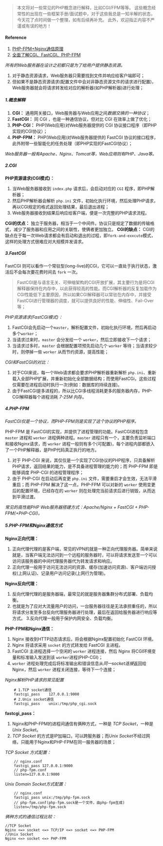 
> 本文将对一些常见的PHP概念进行解释，比如CGI/FPM等等。
> 这些概念经常性的出现在一些框架手册/面试题中，对于这些我总是一知半解的状态，今天花了点时间做一个整理，如有后续再补充。
> 此外，欢迎指正内容不严谨或有误的地方！

#### Reference
1. [PHP-FPM+Nginx通信原理](https://mp.weixin.qq.com/s/8IIzbqtRrVRV1gVfL94uxg)
2. [全面了解CGI、FastCGI、PHP-FPM](https://mp.weixin.qq.com/s/FdVGNKYyMDBaeeLq4HE9Hw)

*所有的Web服务器在设计之初都只是为了给用户提供静态资源。*

1. 对于静态资源请求，Web服务器只需要找到文件并响应给客户端即可；
2. 但如果不是静态资源请求(配置文件中会对非静态资源文件的请求进行配置)，Web服务器就会将请求转发给对应的解析器(如PHP解析器)进行处理；

##### 1.概念解释

1. **CGI：** 通用网关接口，Web服务器与Web应用之间*数据交换的一种协议*；
2. **FastCGI：** 同 CGI ，也是一种通信协议，但对比 CGI 在效率上做了优化；
3. **PHP-CGI：** PHP(Web应用)对Web服务器提供的 CGI 协议接口程序（即PHP实现的CGI协议）；
4. **PHP-FPM：** PHP(Web应用)对Web服务器提供的 FastCGI 协议的接口程序，此外附带一些智能化的任务处理（即PHP实现的FastCGI协议）；

*Web服务器一般有Apache、Nginx、Tomcat等，Web应用则有PHP、Java等。*

##### 2.CGI

**PHP资源请求(CGI模式)：**
1. 当Web服务器接收到 `index.php` 请求后，会启动对应的 `CGI` 程序，即PHP解析器；
2. 然后PHP解析器会解析 `php.ini` 文件，初始化执行环境，然后处理PHP请求，再以CGI规定的格式返回处理结果，最后退出进程；
3. Web服务器接收到结果后响应给客户端，便是一次完整的PHP请求流程。

**CGI的优点：**
独立于服务器，相当于一个中间件。协议只是规定了数据的传输格式，减少了服务器和应用之间的关联性，使俩者更加独立。
**CGI的缺点：**
CGI的缺点在于每一次Web请求都会有启动和退出的过程，即`fork-and-exxcute`模式，这样的处理方式很难应对大规模并发请求。

##### 3.FastCGI

FastCGI 则可以看作一个常驻型(long-live)的CGI，它可以一直处于执行状态，激活后不会每次要花费时间去 `fork` 一次。

> FastCGI是与语言无关、可伸缩架构的CGI开放扩展，其主要行为是将CGI解释器保持在内存中，以此获得较高的性能。而CGI解析器的反复加载作为CGI性能低下主要原因，所以如果CGI解释器可以常驻在内存中，并接受FastCGI进行管理器的调度，就可以提供良好的性能、伸缩性、Fail-Over等；

*PHP资源请求(FastCGI模式)：*
1. FastCGI会先启动一个`master`，解析配置文件，初始化执行环境，然后再启动多个`worker`；
2. 当请求过来时，`master` 会分发给一个 `worker`，然后立即接收下一个请求；
3. 当请求过多时，`master` 会根据配置项预先启动几个 `worker` 等待；当请求较少时，则停掉一些 `worker` 从而节约资源，提高性能；

*CGI和FastCGI的对比：*
1. 对于CGI来说，每一个Web请求都会要求PHP解析器重新解析 `php.ini`、重新载入全部PHP扩展，并重新初始化全部数据结构；而使用FastCGi，这些过程仅需要在进程启动时执行一次(例如：数据库的持续连接)。
2. 由于FastCGI是多进程的，所以比CGI多线程消耗更多的服务器内存，PHP-CGI解释器每个进程消耗 *7-25M* 内存。

##### 4.PHP-FPM

*FastCGI仅是一个协议，而PHP-FPM则是实现了这个协议的PHP程序。*

PHP-FPM 是 FastCGI的实现，并提供了进程管理的功能。FastCGI进程包含 `master` 进程和 `worker` 进程俩种进程。`master` 进程只有一个，主要负责监听端口和接收Nginx请求，而 `worker` 进程一般则有多个(可配置)，每个进程内部都嵌入了一个PHP解释器，是PHP代码真正执行的地方。

1. 对于 PHP-CGI 来说，其仅仅是一个实现了CGI协议的PHP程序，只具备解析PHP请求，返回结果的能力，是不具备进程管理的能力的；而 PHP-FPM 即是能够调度 PHP-CGI 的进程管理程序；
2. 由于 PHP-CGI 在启动后再变更 `php.ini` 文件，需要重启才会生效，无法平滑重启；而 PHP-FPM 解决了这一点，PHP-FPM 可以对新的 `worker` 使用变更后的配置环境，已经存在的 `worker` 则在处理完当前请求后进行销毁，从而达到平滑过渡。

*常见的高性能PHP Web服务器搭建方式：Apache/Nginx + FastCGI + PHP-FPM(+PHP-CGI)。*

##### 5.PHP-FPM和Nginx通信方式

**Nginx正向代理：**

1. 正向代理代理的是客户端，常见的VPN的就是一种正向代理服务器。简单来说就是，当客户端无法访问到一个远程的服务器时，可以将请求发送至一个可以访问该服务器的中间代理服务器代为转发请求和响应。
2. 正向代理一般用于访问无法访问的资源、缓存(加速访问资源)、客户端访问授权(上网认证)、记录用户访问记录(上网行为管理)。

**Nginx反向代理：**

1. 反向代理代理的是服务器端，最常见的就是服务器集群分布式部署、负载均衡。
2. 也就是为了应对大流量用户的访问，一台服务器往往是无法承担重任的，所以将请求分发至多台反向代理服务器进行处理，最后在返回给服务器进行响应等方式。
3.反向代理一般用于保护内网安全、负载均衡。

**PHP-FPM和Nginx通信：**

1. Nginx 接收到HTTP动态请求后，将会根据Nginx配置初始化 FastCGI 环境。
2. Nginx 将请求采用 `socket` 的方式转发给 FastCGI 主进程。
3. FastCGI 主进程选择一个空闲的 `worker` 进程连接，然后 Nginx 将CGI环境变量和标准输入发送到该 `worker`进程(PHP-CGI)；
4. `worker` 进程处理完成后将标准输出和错误信息从*同一socket连接*返回给Nginx，然后 `worker` 进程关闭连接，等待下一个连接；

*Nginx解析PHP请求的常见配置*
```nginx
    # 1.TCP socket通信
    fastcgi_pass    127.0.0.1:9000
    # 2.Unix socket通信
    fastcgi_pass    unix:/tmp/php_cgi.sock
```

**fastcgi_pass：**

1. Nginx和PHP-FPM的进程间通信有俩种方式，一种是 *TCP Socket*，一种是 *Unix Socket*。
2. *TCP Socket* 的方式是IP加端口，可以跨服务器；而*Unix Socket*不经过网络，只能用于Nginx和PHP-FPM在同一服务器的场景；

*TCP Socket 方式配置：*
```nginx
    // nginx.conf
    fastcgi_pass 127.0.0.1:9000
    // php-fpm.conf
    listen=127.0.0.1:9000
``` 

*Unix Domain Socket方式配置：*
```nginx
    // nginx.conf
    fastcgi_pass unix:/tmp/php-fpm.sock
    // php-fpm.conf(php-fpm.sock是一个文件，由php-fpm生成)
    listen=/tmp/php-fpm.sock
```

*俩种方式的通信过程比较：*

```text
//TCP Socket
Nginx <=> socket <=> TCP/IP <=> socket <=> PHP-FPM
//Unix Socket
Nginx <=> socket <=> PHP-FPM
```


